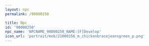 ```yaml
---
layout: npc
permalink: /90000250

title: Npc
id: '90000250'
npc_name: 'NPCNAME_90000250_NAME:[F]Develop'
icon_url: 'portrait/mob/21000156_m_chickenbracejeansgreen_p.png'
---
```

